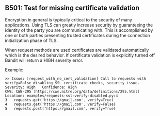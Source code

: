 ## B501: Test for missing certificate validation

Encryption in general is typically critical to the security of many
applications. Using TLS can greatly increase security by guaranteeing
the identity of the party you are communicating with. This is
accomplished by one or both parties presenting trusted certificates
during the connection initialization phase of TLS.

When request methods are used certificates are validated automatically
which is the desired behavior. If certificate validation is explicitly
turned off Bandit will return a HIGH severity error.

Example:

<!-- -->

    >> Issue: [request_with_no_cert_validation] Call to requests with
    verify=False disabling SSL certificate checks, security issue.
    Severity: High   Confidence: High
    CWE: CWE-295 (https://cwe.mitre.org/data/definitions/295.html)
    Location: examples/requests-ssl-verify-disabled.py:4
    3   requests.get('https://gmail.com', verify=True)
    4   requests.get('https://gmail.com', verify=False)
    5   requests.post('https://gmail.com', verify=True)